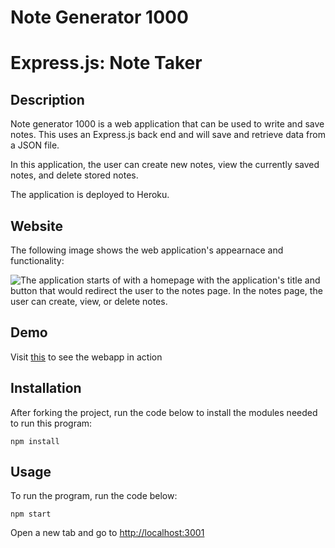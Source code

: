# Note Generator 1000

# Express.js: Note Taker

## Description

Note generator 1000 is a web application that can be used to write and save notes. This uses an Express.js back end and will save and retrieve data from a JSON file.

In this application, the user can create new notes, view the currently saved notes, and delete stored notes.

The application is deployed to Heroku.

## Website

The following image shows the web application's appearnace and functionality:

![The application starts of with a homepage with the application's title and button that would redirect the user to the notes page. In the notes page, the user can create, view, or delete notes.](./img/Note%20Taker.gif)

## Demo

Visit [this](https://agile-everglades-71821.herokuapp.com/) to see the webapp in action

## Installation

After forking the project, run the code below to install the modules needed to run this program:

```
npm install
```

## Usage

To run the program, run the code below:

```
npm start
```

Open a new tab and go to [http://localhost:3001](http://localhost:3001)
